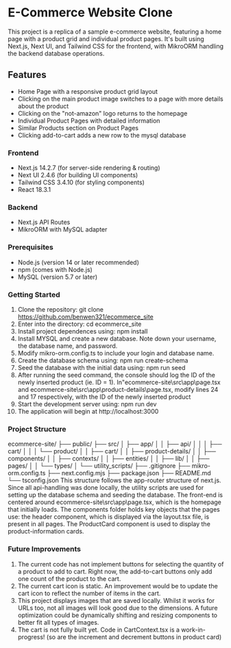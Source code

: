 # E-Commerce Website Clone

This project is a replica of a sample e-commerce website, featuring a home page with a product grid and individual product pages. It's built using Next.js, Next UI, and Tailwind CSS for the frontend, with MikroORM handling the backend database operations.


## Features

- Home Page with a responsive product grid layout
- Clicking on the main product image switches to a page with more details about the product
- Clicking on the "not-amazon" logo returns to the homepage
- Individual Product Pages with detailed information
- Similar Products section on Product Pages
- Clicking add-to-cart adds a new row to the mysql database


### Frontend
- Next.js 14.2.7 (for server-side rendering & routing)
- Next UI 2.4.6 (for building UI components)
- Tailwind CSS 3.4.10 (for styling components)
- React 18.3.1
### Backend
- Next.js API Routes
- MikroORM with MySQL adapter

### Prerequisites
- Node.js (version 14 or later recommended)
- npm (comes with Node.js)
- MySQL (version 5.7 or later)

### Getting Started

1. Clone the repository: 
git clone https://github.com/benwen321/ecommerce_site
2. Enter into the directory: cd ecommerce_site
3. Install project dependences using: npm install
4. Install MYSQL and create a new database. Note down your username, the database name, and password. 
5. Modify mikro-orm.config.ts to include your login and database name.
6. Create the database schema using: npm run create-schema
7. Seed the database with the initial data using: npm run seed
9. After running the seed command, the console should log the ID of the newly inserted product (ie. ID = 1). In"ecommerce-site\src\app\page.tsx and ecommerce-site\src\app\product-details\page.tsx, modify lines 24 and 17 respectively, with the ID of the newly inserted product
8. Start the development server using: npm run dev
9. The application will begin at http://localhost:3000

### Project Structure
ecommerce-site/
├── public/
├── src/
│   ├── app/
│   │   ├── api/
│   │   │   ├── cart/
│   │   │   └── product/
│   │   ├── cart/
│   │   ├── product-details/
│   │   ├── components/
│   │   ├── contexts/
│   │   ├── entities/
│   │   ├── lib/
│   │   ├── pages/
│   │   └── types/
│   └── utility_scripts/
├── .gitignore
├── mikro-orm.config.ts
├── next.config.mjs
├── package.json
├── README.md
└── tsconfig.json
This structure follows the app-router structure of next.js. Since all api-handling was done locally, the utility scripts are used for setting up the database schema and seeding the database. The front-end is centered around ecommerce-site\src\app\page.tsx, which is the homepage that initially loads. The components folder holds key objects that the pages use: the header component, which is displayed via the layout.tsx file, is present in all pages. The ProductCard component is used to display the product-information cards. 

### Future Improvements
1. The current code has not implement buttons for selecting the quantity of a product to add to cart. Right now, the add-to-cart buttons only add one count of the product to the cart. 
2. The current cart icon is static. An improvement would be to update the cart icon to reflect the number of items in the cart. 
3. This project displays images that are saved locally. Whilst it works for URLs too, not all images will look good due to the dimensions. A future optimization could be dynamically shifting and resizing components to better fit all types of images. 
4. The cart is not fully built yet. Code in CartContext.tsx is a work-in-progress! (so are the increment and decrement buttons in product card)